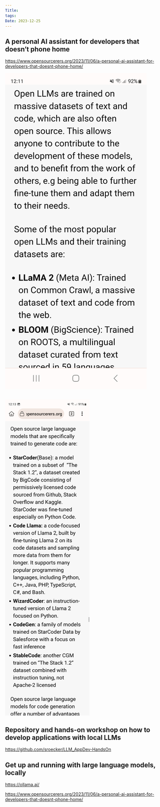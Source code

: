 ```yaml
---
Title: 
tags: 
Date: 2023-12-25
---
```


## A personal AI assistant for developers that doesn’t phone home

https://www.opensourcerers.org/2023/11/06/a-personal-ai-assistant-for-developers-that-doesnt-phone-home/


![](../_asset/Screenshot_20231225_121115_Kiwi%20Browser.jpg)

![](../_asset/Screenshot_20231225_121319_Kiwi%20Browser.jpg)
---
## Repository and hands-on workshop on how to develop applications with local LLMs

https://github.com/sroecker/LLM_AppDev-HandsOn


## Get up and running with large language models, locally
https://ollama.ai/


https://www.opensourcerers.org/2023/11/06/a-personal-ai-assistant-for-developers-that-doesnt-phone-home/